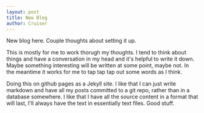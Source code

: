 ```yaml
---
layout: post
title: New Blog
author: Cruiser
---
```

New blog here. Couple thoughts about setting it up.

This is mostly for me to work thorugh my thoughts. I tend to think about things and have a conversation in my head and it's helpful to write it down. Maybe something interesting will be written at some point, maybe not. In the meantime it works for me to tap tap tap out some words as I think.

Doing this on github pages as a Jekyll site. I like that I can just write markdown and have all my posts committed to a git repo, rather than in a database somewhere. I like that I have all the source content in a format that will last, I'll always have the text in essentially text files. Good stuff.